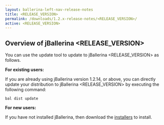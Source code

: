 ```yaml
---
layout: ballerina-left-nav-release-notes
title: <RELEASE_VERSION>
permalink: /downloads/1.2.x-release-notes/<RELEASE_VERSION>/
active: <RELEASE_VERSION>
---
```


## Overview of jBallerina <RELEASE_VERSION>

<!-- COMMENT OUT ONLY THE APPLICABLE ONE FROM THE BELOW -->

<!-- The jBallerina <RELEASE_VERSION> patch release improves upon the <PREVIOUS_RELEASE_VERSION> release by addressing a security improvement. -->

<!-- The jBallerina <RELEASE_VERSION> patch release improves upon the <PREVIOUS_RELEASE_VERSION> release by addressing a few security improvements. -->

You can use the update tool to update to jBallerina <RELEASE_VERSION> as follows.

**For existing users:**

If you are already using jBallerina version 1.2.14, or above, you can directly update your distribution to jBallerina <RELEASE_VERSION> by executing the following command:

```
bal dist update
```

**For new users:**

If you have not installed jBallerina, then download the [installers](https://ballerina.io/downloads/) to install.

<style>.cGitButtonContainer, .cBallerinaTocContainer {display:none;}</style>
